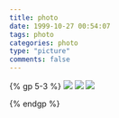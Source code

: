 ```yaml
---
title: photo
date: 1999-10-27 00:54:07
tags: photo
categories: photo
type: "picture"
comments: false
---
```


<!--请开始装逼-->

{% gp 5-3 %}
![](http://oliji9s3j.bkt.clouddn.com/%E4%B8%80%E8%B7%AF%E9%80%86%E9%A3%8E.png)
![](http://oliji9s3j.bkt.clouddn.com/%E5%86%8D%E8%A7%81mtv.png)
![](http://oliji9s3j.bkt.clouddn.com/%E6%96%B0%E7%9A%84%E5%BF%83%E8%B7%B3.png)




{% endgp %}

<!--对不起，到时间了，请停止装逼-->







